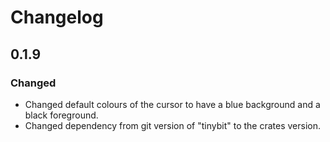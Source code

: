 # Changelog

## 0.1.9

### Changed 
* Changed default colours of the cursor to have a blue background and a black foreground.
* Changed dependency from git version of "tinybit" to the crates version.
